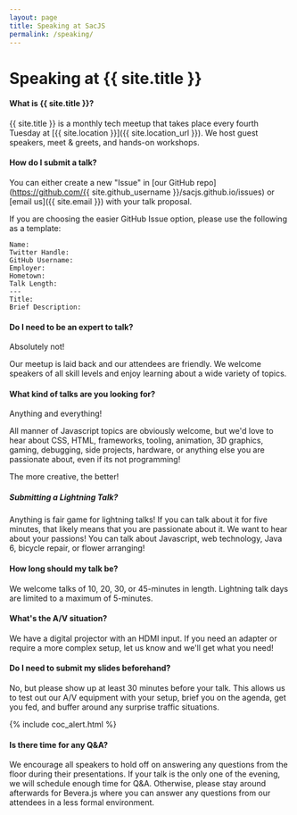 ```yaml
---
layout: page
title: Speaking at SacJS
permalink: /speaking/
---
```


# Speaking at {{ site.title }}



#### What is {{ site.title }}?

{{ site.title }} is a monthly tech meetup that takes place every fourth Tuesday at  [{{ site.location }}]({{ site.location_url }}). We host guest speakers, meet & greets, and hands-on workshops.


#### How do I submit a talk?

You can either create a new "Issue" in [our GitHub repo](https://github.com/{{ site.github_username }}/sacjs.github.io/issues) or [email us]({{ site.email }}) with your talk proposal.

If you are choosing the easier GitHub Issue option, please use the following as a template:

    Name:
    Twitter Handle:
    GitHub Username:
    Employer:
    Hometown:
    Talk Length:
    ---
    Title:
    Brief Description:


#### Do I need to be an expert to talk?

Absolutely not!

Our meetup is laid back and our attendees are friendly. We welcome speakers of all skill levels and enjoy learning about a wide variety of topics.


#### What kind of talks are you looking for?

Anything and everything!

All manner of Javascript topics are obviously welcome, but we'd love to hear about CSS, HTML, frameworks, tooling, animation, 3D graphics, gaming, debugging, side projects, hardware, or anything else you are passionate about, even if its not programming!

The more creative, the better!

##### Submitting a Lightning Talk?

Anything is fair game for lightning talks! If you can talk about it for five minutes, that likely means that you are passionate about it. We want to hear about your passions! You can talk about Javascript, web technology, Java 6, bicycle repair, or flower arranging!


#### How long should my talk be?

We welcome talks of 10, 20, 30, or 45-minutes in length. Lightning talk days are limited to a maximum of 5-minutes.


#### What's the A/V situation?

We have a digital projector with an HDMI input. If you need an adapter or require a more complex setup, let us know and we'll get what you need!


#### Do I need to submit my slides beforehand?

No, but please show up at least 30 minutes before your talk. This allows us to test out our A/V equipment with your setup, brief you on the agenda, get you fed, and buffer around any surprise traffic situations.

{% include coc_alert.html %}


#### Is there time for any Q&A?

We encourage all speakers to hold off on answering any questions from the floor during their presentations. If your talk is the only one of the evening, we will schedule enough time for Q&A. Otherwise, please stay around afterwards for Bevera.js where you can answer any questions from our attendees in a less formal environment.

